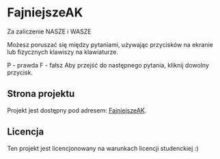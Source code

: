 # FajniejszeAK

Za zaliczenie NASZE i WASZE

Możesz poruszać się między pytaniami, używając przycisków na ekranie lub fizycznych klawiszy na klawiaturze.

P - prawda
F - fałsz
Aby przejść do następnego pytania, kliknij dowolny przycisk.

## Strona projektu

Projekt jest dostępny pod adresem: [FajniejszeAK](https://miskox.github.io/FajniejszeAK/).

## Licencja

Ten projekt jest licencjonowany na warunkach licencji studenckiej :)